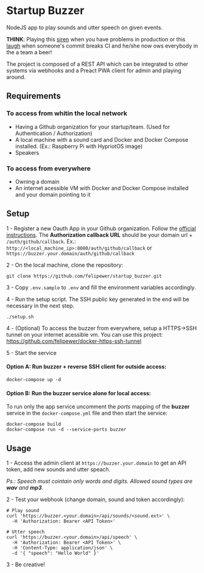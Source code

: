 # Startup Buzzer

NodeJS app to play sounds and utter speech on given events.

**THINK**: Playing this [siren](https://www.myinstants.com/media/sounds/imperial-alert.mp3) when you have problems in production or this [laugh](https://www.myinstants.com/media/sounds/ha-ha-risada-do-nelson.mp3) when someone's commit breaks CI and he/she now ows everybody in the a team a beer! 

The project is composed of a REST API which can be integrated to other systems via webhooks and a Preact PWA client for admin and playing around.

## Requirements

### To access from whitin the local network

- Having a Github organization for your startup/team. (Used for Authentication / Authorization)
- A local machine with a sound card and Docker and Docker Compose installed. (Ex.: Raspberry Pi with HypriotOS image)
- Speakers

### To access from everywhere
- Owning a domain
- An internet acessible VM with Docker and Docker Compose installed and your domain pointing to it

## Setup

1 - Register a new Oauth App in your Github organization. Follow the [official instructions](https://developer.github.com/apps/building-oauth-apps/creating-an-oauth-app/). The **Authorization callback URL** should be your domain url + `/auth/github/callback`. Ex.: `http://<local_machine_ip>:8080/auth/github/callback` or `https://buzzer.your.domain/auth/github/callback`

2 - On the local machine, clone the repository:

```
git clone https://github.com/felipewer/startup_buzzer.git
```

3 - Copy `.env.sample` to `.env` and fill the environment variables accordingly.

4 - Run the setup script. The SSH public key generated in the end will be necessary in the next step.

```
./setup.sh
```

4 - (Optional) To access the buzzer from everywhere, setup a HTTPS->SSH tunnel on your internet acessible vm. You can use this project: https://github.com/felipewer/docker-https-ssh-tunnel

5 - Start the service

#### Option A: Run buzzer + reverse SSH client for outside access:

```
docker-compose up -d
```

#### Option B: Run the buzzer service alone for local access:

To run only the app service uncomment the *ports* mapping of the **buzzer** service in the `docker-compose.yml` file and then start the service:

```
docker-compose build
docker-compose run -d --service-ports buzzer
```

## Usage

1 - Access the admin client at `https://buzzer.your.domain` to get an API token, add new sounds and utter speach.

*Ps.: Speech must cointain only words and digits. Allowed sound types are **wav** and **mp3***.

2 - Test your webhook (change domain, sound and token accordingly):
```
# Play sound
curl 'https://buzzer.<your.domain>/api/sounds/<sound.ext>' \
  -H 'Authorization: Bearer <API Token>'

# Utter speech
curl 'https://buzzer.<your.domain>/api/speech' \
  -H 'Authorization: Bearer <API Token>' \
  -H 'Content-Type: application/json' \
  -d '{ "speech": "Hello World" }'
```

3 - Be creative!